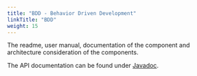 ```yaml
---
title: "BDD - Behavior Driven Development"
linkTitle: "BDD"
weight: 15
---
```


The readme, user manual, documentation of the component and architecture consideration of the components.

The API documentation can be found under [Javadoc](/docs/bdd/api-bdd/index.html).


